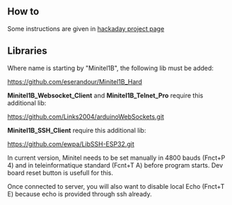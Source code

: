 ## How to

Some instructions are given in [hackaday project page](https://hackaday.io/project/180473/instructions)

## Libraries

Where name is starting by "Minitel1B", the following lib must be added:

https://github.com/eserandour/Minitel1B_Hard

**Minitel1B_Websocket_Client** and **Minitel1B_Telnet_Pro** require this additional lib:

https://github.com/Links2004/arduinoWebSockets.git

**Minitel1B_SSH_Client** require this additional lib:

https://github.com/ewpa/LibSSH-ESP32.git

In current version, Minitel needs to be set manually in 4800 bauds (Fnct+P 4) and in teleinformatique standard (Fcnt+T A) before program starts. 
Dev board reset button is usefull for this.

Once connected to server, you will also want to disable local Echo (Fnct+T E) because echo is provided through ssh already.
